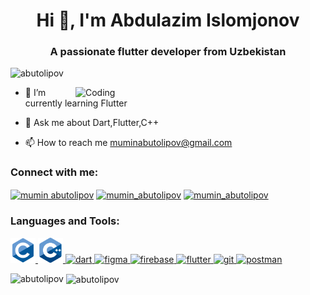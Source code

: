 <h1 align="center">Hi 👋, I'm Abdulazim Islomjonov</h1>
<h3 align="center">A passionate flutter developer from Uzbekistan</h3>

<p align="left"> <img src="https://komarev.com/ghpvc/?username=abutolipov&label=Profile%20views&color=0e75b6&style=flat" alt="abutolipov" /> </p>
<img align="right" alt="Coding" width="400" src="https://i.pinimg.com/736x/ce/2c/a9/ce2ca922671610b892b1347e094d4d6e.jpg">

- 🌱 I’m currently learning Flutter

- 💬 Ask me about Dart,Flutter,C++

- 📫 How to reach me muminabutolipov@gmail.com

<h3 align="left">Connect with me:</h3>
<p align="left">
<a href="https://linkedin.com/in/mumin abutolipov" target="blank"><img align="center" src="https://raw.githubusercontent.com/rahuldkjain/github-profile-readme-generator/master/src/images/icons/Social/linked-in-alt.svg" alt="mumin abutolipov" height="30" width="40" /></a>
<a href="https://fb.com/mumin_abutolipov" target="blank"><img align="center" src="https://raw.githubusercontent.com/rahuldkjain/github-profile-readme-generator/master/src/images/icons/Social/facebook.svg" alt="mumin_abutolipov" height="30" width="40" /></a>
<a href="https://instagram.com/mumin_abutolipov" target="blank"><img align="center" src="https://raw.githubusercontent.com/rahuldkjain/github-profile-readme-generator/master/src/images/icons/Social/instagram.svg" alt="mumin_abutolipov" height="30" width="40" /></a>
</p>

<h3 align="left">Languages and Tools:</h3>
<p align="left"> <a href="https://www.cprogramming.com/" target="_blank" rel="noreferrer"> <img src="https://raw.githubusercontent.com/devicons/devicon/master/icons/c/c-original.svg" alt="c" width="40" height="40"/> </a> <a href="https://www.w3schools.com/cpp/" target="_blank" rel="noreferrer"> <img src="https://raw.githubusercontent.com/devicons/devicon/master/icons/cplusplus/cplusplus-original.svg" alt="cplusplus" width="40" height="40"/> </a> <a href="https://dart.dev" target="_blank" rel="noreferrer"> <img src="https://www.vectorlogo.zone/logos/dartlang/dartlang-icon.svg" alt="dart" width="40" height="40"/> </a> <a href="https://www.figma.com/" target="_blank" rel="noreferrer"> <img src="https://www.vectorlogo.zone/logos/figma/figma-icon.svg" alt="figma" width="40" height="40"/> </a> <a href="https://firebase.google.com/" target="_blank" rel="noreferrer"> <img src="https://www.vectorlogo.zone/logos/firebase/firebase-icon.svg" alt="firebase" width="40" height="40"/> </a> <a href="https://flutter.dev" target="_blank" rel="noreferrer"> <img src="https://www.vectorlogo.zone/logos/flutterio/flutterio-icon.svg" alt="flutter" width="40" height="40"/> </a> <a href="https://git-scm.com/" target="_blank" rel="noreferrer"> <img src="https://www.vectorlogo.zone/logos/git-scm/git-scm-icon.svg" alt="git" width="40" height="40"/> </a> <a href="https://postman.com" target="_blank" rel="noreferrer"> <img src="https://www.vectorlogo.zone/logos/getpostman/getpostman-icon.svg" alt="postman" width="40" height="40"/> </a> </p>

<p><img align="left" src="https://github-readme-stats.vercel.app/api/top-langs?username=abutolipov&show_icons=true&locale=en&layout=compact" alt="abutolipov" /></p>

<p>&nbsp;<img align="center" src="https://github-readme-stats.vercel.app/api?username=abutolipov&show_icons=true&locale=en" alt="abutolipov" /></p>
